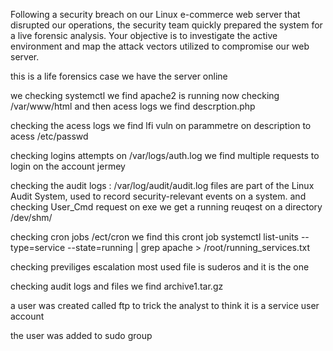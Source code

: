 Following a security breach on our Linux e-commerce web server that disrupted our operations, the security team quickly prepared the system for a live forensic analysis. Your objective is to investigate the active environment and map the attack vectors utilized to compromise our web server.



this is a life forensics case we have the server online 


we checking systemctl we find apache2 is running 
now checking /var/www/html and 
then acess logs 
we find descrption.php


checking the acess logs we find lfi vuln on parammetre on description 
to acess /etc/passwd

checking logins attempts on /var/logs/auth.log
we find multiple requests to login on the account jermey 


checking the audit logs :
/var/log/audit/audit.log files are part of the Linux Audit System, used to record security-relevant events on a system.
and checking User_Cmd request on exe we get a running reuqest on a directory /dev/shm/

checking cron jobs /ect/cron
we find this cront job
systemctl list-units --type=service --state=running | grep apache > /root/running_services.txt

checking previliges escalation 
most used file is suderos and it is the one 


checking audit logs and files we find archive1.tar.gz

a user was created called ftp to trick the analyst to think it is a service user account 


the user was added to sudo group